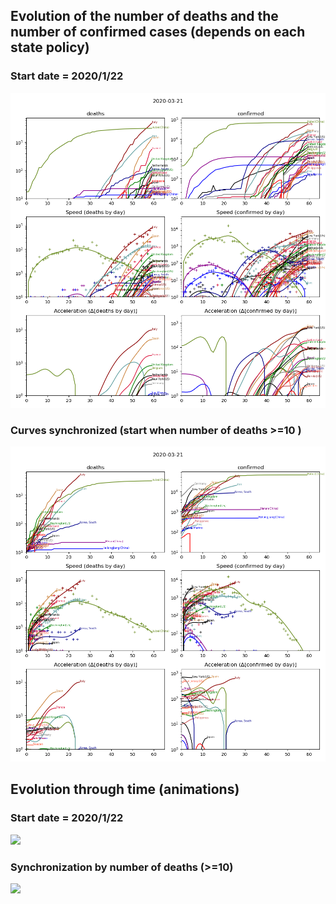 

## Evolution of the number of deaths and the number of confirmed cases (depends on each state policy)


### Start date = 2020/1/22

![](./fig/smooth_14.png)

### Curves synchronized (start when number of deaths >=10 )

![](./fig/smooth_sync_14.png)

## Evolution through time (animations)

### Start date = 2020/1/22

![](./evolution.gif)

### Synchronization  by number of deaths (>=10)

![](./evolution_sync.gif)
